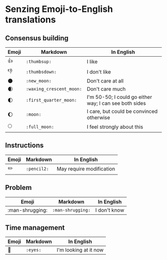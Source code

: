 # Senzing Emoji-to-English translations

## Consensus building

| Emoji                  | Markdown                 | In English                                             |
| ---------------------- | ------------------------ | ------------------------------------------------------ |
| :thumbsup:             | `:thumbsup:`             | I like                                                 |
| :thumbsdown:           | `:thumbsdown:`           | I don't like                                           |
| :new_moon:             | `:new_moon:`             | Don't care at all                                      |
| :waxing_crescent_moon: | `:waxing_crescent_moon:` | Don't care much                                        |
| :first_quarter_moon:   | `:first_quarter_moon:`   | I'm 50-50; I could go either way; I can see both sides |
| :moon:                 | `:moon:`                 | I care, but could be convinced otherwise               |
| :full_moon:            | `:full_moon:`            | I feel strongly about this                             |

## Instructions

| Emoji     | Markdown    | In English               |
| --------- | ----------- | ------------------------ |
| :pencil2: | `:pencil2:` | May require modification |

## Problem

| Emoji           | Markdown          | In English   |
| --------------- | ----------------- | ------------ |
| :man-shrugging: | `:man-shrugging:` | I don't know |

## Time management

| Emoji  | Markdown | In English            |
| ------ | -------- | --------------------- |
| :eyes: | `:eyes:` | I'm looking at it now |
